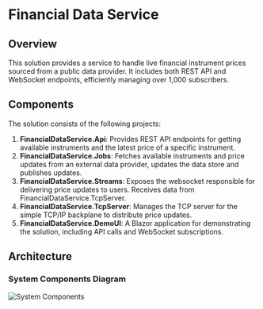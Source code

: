 # Financial Data Service

## Overview

This solution provides a service to handle live financial instrument prices sourced from a public data provider. It includes both REST API and WebSocket endpoints, efficiently managing over 1,000 subscribers.

## Components

The solution consists of the following projects:

1. **FinancialDataService.Api**: Provides REST API endpoints for getting available instruments and the latest price of a specific instrument.
2. **FinancialDataService.Jobs**: Fetches available instruments and price updates from an external data provider, updates the data store and publishes updates.
3. **FinancialDataService.Streams**: Exposes the websocket responsible for delivering price updates to users.  Receives data from FinancialDataService.TcpServer.
4. **FinancialDataService.TcpServer**: Manages the TCP server for the simple TCP/IP backplane to distribute price updates.
5. **FinancialDataService.DemoUI**: A Blazor application for demonstrating the solution, including API calls and WebSocket subscriptions.


## Architecture

### System Components Diagram

![System Components](http://www.plantuml.com/plantuml/proxy?cache=no&src=https://raw.githubusercontent.com/savvaskoualis/financial-data-service/main/SystemComponents.iuml)

